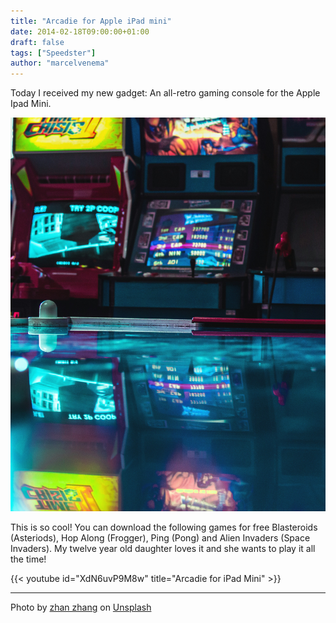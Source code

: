 ```yaml
---
title: "Arcadie for Apple iPad mini"
date: 2014-02-18T09:00:00+01:00
draft: false
tags: ["Speedster"]
author: "marcelvenema"
---
```


Today I received my new gadget: An all-retro gaming console for the Apple Ipad Mini. 

![Arcadie](title.jpg)

This is so cool! You can download the following games for free Blasteroids (Asteriods), Hop Along (Frogger), Ping (Pong) and Alien Invaders (Space Invaders). My twelve year old daughter loves it and she wants to play it all the time!

{{< youtube id="XdN6uvP9M8w" title="Arcadie for iPad Mini" >}}

---
Photo by <a href="https://unsplash.com/@pllnt?utm_content=creditCopyText&utm_medium=referral&utm_source=unsplash">zhan zhang</a> on <a href="https://unsplash.com/photos/arcade-machine-lot-6gS4AwmKKDg?utm_content=creditCopyText&utm_medium=referral&utm_source=unsplash">Unsplash</a>
  